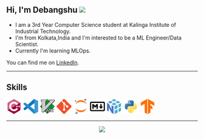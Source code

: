## Hi, I'm Debangshu <img src="https://raw.githubusercontent.com/MartinHeinz/MartinHeinz/master/wave.gif" width="30px">

* I am a 3rd Year Computer Science student at Kalinga Institute of Industrial Technology.
* I'm from Kolkata,India and I'm interested to be a ML Engineer/Data Scientist.
* Currently I'm learning MLOps.

You can find me on [LinkedIn](https://www.linkedin.com/in/debangshu-bhattacharjee-061816219/).

---

## Skills
<div >
<img src='https://github.com/devicons/devicon/blob/master/icons/cplusplus/cplusplus-original.svg' width=40px height=40px> 
<img src='https://github.com/devicons/devicon/blob/master/icons/vscode/vscode-original.svg' width=40px height=40px> 
<img src='https://github.com/devicons/devicon/blob/master/icons/vim/vim-original.svg' width=40px height=40px> 
<img src='https://github.com/devicons/devicon/blob/master/icons/git/git-original.svg' width=40px height=40px> 
<img src='https://github.com/devicons/devicon/blob/master/icons/jupyter/jupyter-original.svg' width=40px height=40px> 
<img src='https://github.com/devicons/devicon/blob/master/icons/markdown/markdown-original.svg' width=40px height=40px> 
<img src='https://github.com/devicons/devicon/blob/master/icons/numpy/numpy-original.svg' width=40px height=40px>
<img src='https://github.com/devicons/devicon/blob/master/icons/python/python-original.svg' width=40px height=40px> 
<img src='https://github.com/devicons/devicon/blob/master/icons/tensorflow/tensorflow-original.svg' width=40px height=40px> 
</div>

---
 
<p align="center">
<img src="https://github-readme-stats.vercel.app/api/top-langs/?username=DebangshuB&layout=compact&theme=gruvbox">
</p>
